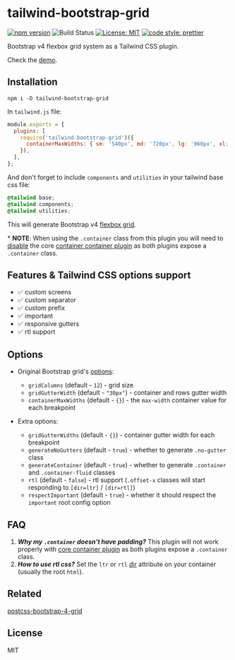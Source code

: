 # tailwind-bootstrap-grid

[![npm version][version-badge]][version]
![Build Status](https://github.com/karolis-sh/tailwind-bootstrap-grid/workflows/Node.js%20CI/badge.svg)
[![License: MIT][license-badge]][license]
[![code style: prettier][code-style-badge]][code-style]

Bootstrap v4 flexbox grid system as a Tailwind CSS plugin.

Check the [demo](https://tailwind-bootstrap-grid.netlify.com/).

## Installation

```shell
npm i -D tailwind-bootstrap-grid
```

In `tailwind.js` file:

```js
module.exports = {
  plugins: [
    require('tailwind-bootstrap-grid')({
      containerMaxWidths: { sm: '540px', md: '720px', lg: '960px', xl: '1140px' },
    }),
  ],
};
```

And don't forget to include `components` and `utilities` in your tailwind base
css file:

```css
@tailwind base;
@tailwind components;
@tailwind utilities;
```

This will generate Bootstrap v4 [flexbox grid](https://getbootstrap.com/docs/4.0/layout/grid/).

\* **NOTE**: When using the `.container` class from this plugin you will need to
[disable](https://tailwindcss.com/docs/container/#disabling) the core
[container container plugin](https://tailwindcss.com/docs/container/) as both plugins
expose a `.container` class.

## Features & Tailwind CSS options support

- ✅ custom screens
- ✅ custom separator
- ✅ custom prefix
- ✅ important
- ✅ responsive gutters
- ✅ rtl support

## Options

- Original Bootstrap grid's [options](https://getbootstrap.com/docs/4.0/layout/grid/#grid-options):

  - `gridColumns` (default - `12`) - grid size
  - `gridGutterWidth` (default - `"30px"`) - container and rows gutter width
  - `containerMaxWidths` (default - `{}`) - the `max-width` container value for
    each breakpoint

- Extra options:
  - `gridGutterWidths` (default - `{}`) - container gutter width for each breakpoint
  - `generateNoGutters` (default - `true`) - whether to generate `.no-gutter` class
  - `generateContainer` (default - `true`) - whether to generate `.container` and
    `.container-fluid` classes
  - `rtl` (default - `false`) - rtl support (`.offset-x` classes will start
    responding to `[dir=ltr]` / `[dir=rtl]`)
  - `respectImportant` (default - `true`) - whether it should respect the `important`
    root config option

## FAQ

1. _**Why my `.container` doesn't have padding?**_ This plugin will not work properly
   with [core container plugin](https://tailwindcss.com/docs/container/) as both
   plugins expose a `.container` class.
1. _**How to use rtl css?**_ Set the `ltr` or `rtl` [dir](https://www.w3schools.com/tags/att_global_dir.asp)
   attribute on your container (usually the root `html`).

## Related

[postcss-bootstrap-4-grid](https://github.com/johnwatkins0/postcss-bootstrap-4-grid)

## License

MIT

[version-badge]: https://badge.fury.io/js/tailwind-bootstrap-grid.svg
[version]: https://www.npmjs.com/package/tailwind-bootstrap-grid
[license-badge]: https://img.shields.io/badge/License-MIT-yellow.svg
[license]: https://opensource.org/licenses/MIT
[code-style-badge]: https://img.shields.io/badge/code_style-prettier-ff69b4.svg
[code-style]: https://github.com/prettier/prettier
